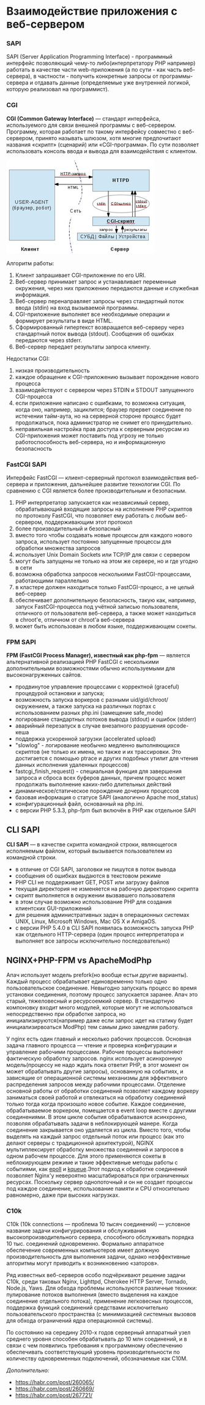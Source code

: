 # Взаимодействие приложения с веб-сервером

### SAPI

SAPI (Server Application Programming Interface) - программный интерфейс позволяющий чему-то либо(интерпретатору PHP например) работать в качестве части web-приложения (а по сути - как часть веб-сервера), в частности - получить конкретные запросы от программы-сервера и отдавать данные (определяемые уже внутренней логикой, которую реализовал на программист).

### CGI

**CGI (Common Gateway Interface)** — стандарт интерфейса, используемого для связи внешней программы с веб-сервером. Программу, которая работает по такому интерфейсу совместно с веб-сервером, принято называть шлюзом, хотя многие предпочитают названия «скрипт» (сценарий) или «CGI-программа». По сути позволяет использовать консоль ввода и вывода для взаимодействия с клиентом.

![](../media/cgi.jpeg)

Алгоритм работы:

1. Клиент запрашивает CGI-приложение по его URI.
2. Веб-сервер принимает запрос и устанавливает переменные окружения, через них приложению передаются данные и служебная информация.
3. Веб-сервер перенаправляет запросы через стандартный поток ввода (stdin) на вход вызываемой программы.
4. CGI-приложение выполняет все необходимые операции и формирует результаты в виде HTML.
5. Сформированный гипертекст возвращается веб-серверу через стандартный поток вывода (stdout). Сообщения об ошибках передаются через stderr.
6. Веб-сервер передает результаты запроса клиенту.

Недостатки CGI:

1. низкая производительность
2. каждое обращение к CGI-приложению вызывает порождение нового процесса
3. взаимодействуют с сервером через STDIN и STDOUT запущенного CGI-процесса
4. если приложение написано с ошибками, то возможна ситуация, когда оно, например, зациклится; браузер прервет соединение по истечении тайм-аута, но на серверной стороне процесс будет продолжаться, пока администратор не снимет его принудительно.
5. неправильная настройка прав доступа к серверным ресурсам из CGI-приложения может поставить под угрозу не только работоспособность веб-сервера, но и информационную безопасность

### FastCGI SAPI

Интерфейс FastCGI — клиент-серверный протокол взаимодействия веб-сервера и приложения, дальнейшее развитие технологии CGI. По сравнению с CGI является более производительным и безопасным.

1. PHP интерпретатор запускается как независимый сервер, обрабатывающий входящие запросы на исполнение PHP скриптов по протоколу FastCGI, что позволяет ему работать с любым веб-сервером, поддерживающим этот протокол
2. более производительный и безопасный
3. вместо того чтобы создавать новые процессы для каждого нового запроса, использует постоянно запущенные процессы для обработки множества запросов
4. использует Unix Domain Sockets или TCP/IP для связи с сервером
5. могут быть запущены не только на этом же сервере, но и где угодно в сети
6. возможна обработка запросов несколькими FastCGI-процессами, работающими параллельно
7. в кластере должен находиться только FastCGI-процесс, а не целый веб-сервер
8. обеспечивает дополнительную безопасность, такую как, например, запуск FastCGI-процесса под учётной записью пользователя, отличного от пользователя веб-сервера, а также может находиться в chroot'е, отличном от chroot'а веб-сервера
9. может быть использован в любом языке, поддерживающем сокеты.

### FPM SAPI

**FPM (FastCGI Process Manager), известный как php-fpm** — является альтернативной реализацией PHP FastCGI с несколькими дополнительными возможностями обычно используемыми для высоконагруженных сайтов.

- продвинутое управление процессами с корректной (graceful) процедурой остановки и запуска;
- возможность запуска воркеров с разными uid/gid/chroot/окружением, а также запуска на различных портах с использованием разных php.ini (замещение safe_mode)
- логирование стандартных потоков вывода (stdout) и ошибок (stderr)
- аварийный перезапуск в случае внезапного разрушения opcode-кеша
- поддержка ускоренной загрузки (accelerated upload)
- "slowlog" - логирование необычно медленно выполняющихся скриптов (не только их имена, но также и их трассировки. Это достигается с помощью ptrace и других подобных утилит для чтения данных исполнения удаленных процессов)
- fastcgi_finish_request() - специальная функция для завершения запроса и сброса всех буферов данных, причем процесс может продолжать выполнение каких-либо длительных действий
- динамическое/статическое порождение дочерних процессов
- базовая информация о статусе SAPI (аналогично Apache mod_status)
- конфигурационный файл, основанный на php.ini.
- с версии PHP 5.3.3, php-fpm был включён в PHP как отдельное SAPI

## CLI SAPI

**CLI SAPI** — в качестве скрипта командной строки, являющегося исполняемым файлом, который вызывается пользователем из командной строки.

- в отличие от CGI SAPI, заголовки не пишутся в поток вывода
- сообщения об ошибках выдаются в текстовом режиме
- PHP CLI не поддерживает GET, POST или загрузку файлов
- текущая директория не изменяется на рабочую директорию скрипта
- скрипт выполняется в окружении вызвавшего пользователя
- в этом случае возможно использование PHP для создания клиентских GUI-приложений
- для решения административных задач в операционных системах UNIX, Linux, Microsoft Windows, Mac OS X и AmigaOS.
- с версии PHP 5.4.0 в CLI SAPI появилась возможность запуска PHP как отдельного HTTP-сервера (один процесс интерпретатора и выполняет все запросы исключительно последовательно)

## NGINX+PHP-FPM vs ApacheModPhp

Апач использует модель prefork(но вообще естьи другие варианты). Каждый процесс обрабатывает единовременно только одно пользовательское соединение. Невыгодно запускать процесс во время установки соединения, поэтому процесс запускается заранее. Апач это старый, тяжеловесный и ресурсоемкий сервер. В стандартную компоновку входит много модулей, которые могут не использоваться непосредственно при обработке запроса, но инициализируются(например даже если запрос идет на статику будет инициализирвоаться ModPhp) тем самым дико замедляя работу.

У nginx есть один главный и несколько рабочих процессов. Основная задача главного процесса — чтение и проверка конфигурации и управление рабочими процессами. Рабочие процессы выполняют фактическую обработку запросов. nginx использует асинхронную модель(процессу не надо ждать пока ответит PHP, в этот момент он может обрабатывать другие запросы), основанную на событиях, и зависящие от операционной системы механизмы для эффективного распределения запросов между рабочими процессами. Отделение основной работы от обработки соединений позволяет каждому воркеру заниматься своей работой и отвлекаться на обработку соединений только тогда когда произошло новое событие. Каждое соединение, обрабатываемое воркером, помещается в event loop вместе с другими соединениями. В этом цикле события обрабатываются асинхронно, позволяя обрабатывать задачи в неблокирующей манере. Когда соединение закрывается оно удаляется из цикла. Вместо того, чтобы выделять на каждый запрос отдельный поток или процесс (как это делают серверы с традиционной архитектурой), NGINX мультиплексирует обработку множества соединений и запросов в одном рабочем процессе. Для этого применяются сокеты в неблокирующем режиме и такие эффективные методы работы с событиями, как [epoll](http://man7.org/linux/man-pages/man7/epoll.7.html) и [kqueue](https://www.freebsd.org/cgi/man.cgi?query=kqueue).Этот подход к обработке соединений позволяет Nginx'у невероятно масштабироваться при ограниченных ресурсах. Поскольку сервер однопоточный и он не создает процессы под каждое соединение, использование памяти и CPU относительно равномерно, даже при высоких нагрузках.  

### C10k 

C10k (10k connections — проблема 10 тысяч соединений) — условное название задачи конфигурирования и обслуживания высокопроизводительного сервера, способного обслуживать порядка 10 тыс. соединений одновременно. Формально аппаратное обеспечение современных компьютеров имеет должную производительность для выполнения задачи, однако неэффективные алгоритмы могут приводить к возникновению «заторов».

Ряд известных веб-серверов особо подчёркивают решение задачи C10k, среди таковых Nginx, Lighttpd, Cherokee HTTP Server, Tornado, Node.js, Yaws. Для обхода проблемы используются различные техники: пулирование потоков выполнения (вместо выделения на каждое соединение отдельного потока), применение легковесных процессов, поддержка функций соединений средствами исключительно пользовательского пространства (с минимизацией системных вызовов для обхода ограничений ядра операционной системы).

По состоянию на середину 2010-х годов серверный аппаратный узел среднего уровня способен обрабатывать до 10 млн соединений, и в связи с чем появились требования к программному обеспечению обеспечивать соответствующий уровень производительности по количеству одновременных подключений, обозначаемые как C10M.

*Дополнительно:*

- https://habr.com/post/260065/
- https://habr.com/post/260669/
- https://habr.com/post/267721/